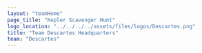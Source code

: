 ```yaml
---
layout: "teamHome"
page_title: "Kepler Scavenger Hunt"
logo_location: "../../../../assets/files/logos/Descartes.png"
title: "Team Descartes Headquarters"
team: "Descartes" 
---
```

